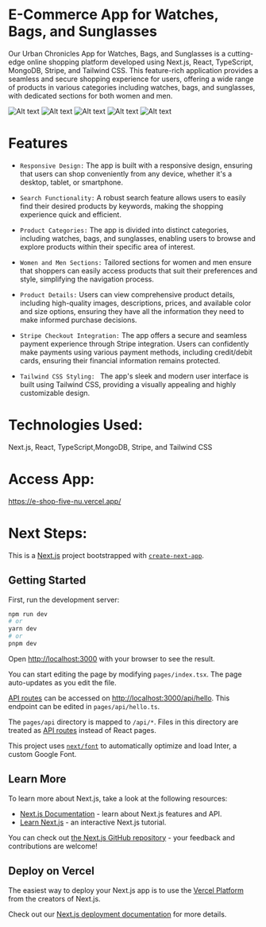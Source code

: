# E-Commerce App for Watches, Bags, and Sunglasses
Our Urban Chronicles App for Watches, Bags, and Sunglasses is a cutting-edge online shopping platform developed using Next.js, React, TypeScript, MongoDB, Stripe, and Tailwind CSS. This feature-rich application provides a seamless and secure shopping experience for users, offering a wide range of products in various categories including watches, bags, and sunglasses, with dedicated sections for both women and men.
</hr>

![Alt text](eshop.png) ![Alt text](sec.png)  ![Alt text](cat.png) ![Alt text](checkout.png) ![Alt text](strip-checkout.png)

# Features
 - `Responsive Design:` The app is built with a responsive design, ensuring that users can shop conveniently from any device, whether it's a desktop, tablet, or smartphone.

 - `Search Functionality:` A robust search feature allows users to easily find their desired products by keywords, making the shopping experience quick and efficient.

- `Product Categories:` The app is divided into distinct categories, including watches, bags, and sunglasses, enabling users to browse and explore products within their specific area of interest.

-  `Women and Men Sections:` Tailored sections for women and men ensure that shoppers can easily access products that suit their preferences and style, simplifying the navigation process.

- `Product Details:` Users can view comprehensive product details, including high-quality images, descriptions, prices, and available color and size options, ensuring they have all the information they need to make informed purchase decisions.

- `Stripe Checkout Integration:` The app offers a secure and seamless payment experience through Stripe integration. Users can confidently make payments using various payment methods, including credit/debit cards, ensuring their financial information remains protected.

 - `Tailwind CSS Styling: ` The app's sleek and modern user interface is built using Tailwind CSS, providing a visually appealing and highly customizable design.

# Technologies Used:
 Next.js, React, TypeScript,MongoDB, Stripe, and Tailwind CSS
# Access App:
 https://e-shop-five-nu.vercel.app/

# Next Steps:




This is a [Next.js](https://nextjs.org/) project bootstrapped with [`create-next-app`](https://github.com/vercel/next.js/tree/canary/packages/create-next-app).

## Getting Started

First, run the development server:

```bash
npm run dev
# or
yarn dev
# or
pnpm dev
```

Open [http://localhost:3000](http://localhost:3000) with your browser to see the result.

You can start editing the page by modifying `pages/index.tsx`. The page auto-updates as you edit the file.

[API routes](https://nextjs.org/docs/api-routes/introduction) can be accessed on [http://localhost:3000/api/hello](http://localhost:3000/api/hello). This endpoint can be edited in `pages/api/hello.ts`.

The `pages/api` directory is mapped to `/api/*`. Files in this directory are treated as [API routes](https://nextjs.org/docs/api-routes/introduction) instead of React pages.

This project uses [`next/font`](https://nextjs.org/docs/basic-features/font-optimization) to automatically optimize and load Inter, a custom Google Font.

## Learn More

To learn more about Next.js, take a look at the following resources:

- [Next.js Documentation](https://nextjs.org/docs) - learn about Next.js features and API.
- [Learn Next.js](https://nextjs.org/learn) - an interactive Next.js tutorial.

You can check out [the Next.js GitHub repository](https://github.com/vercel/next.js/) - your feedback and contributions are welcome!

## Deploy on Vercel

The easiest way to deploy your Next.js app is to use the [Vercel Platform](https://vercel.com/new?utm_medium=default-template&filter=next.js&utm_source=create-next-app&utm_campaign=create-next-app-readme) from the creators of Next.js.

Check out our [Next.js deployment documentation](https://nextjs.org/docs/deployment) for more details.
